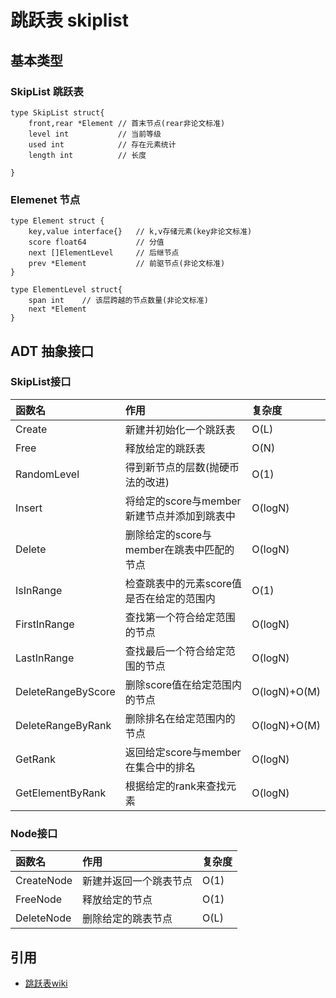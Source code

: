 
# 跳跃表 skiplist


## 基本类型

### SkipList 跳跃表
```
type SkipList struct{
    front,rear *Element // 首末节点(rear非论文标准)
    level int           // 当前等级
    used int            // 存在元素统计
    length int          // 长度

}
```

###  Elemenet 节点
```
type Element struct {
    key,value interface{}   // k,v存储元素(key非论文标准)
    score float64           // 分值
    next []ElementLevel     // 后继节点
    prev *Element           // 前驱节点(非论文标准)
}
```

```
type ElementLevel struct{
	span int	// 该层跨越的节点数量(非论文标准)
	next *Element
}
```

## ADT 抽象接口

### SkipList接口
|函数名 |作用|复杂度|
|:-|:-|:-|
|Create|新建并初始化一个跳跃表|O(L)|
|Free|释放给定的跳跃表|O(N)|
|RandomLevel|得到新节点的层数(抛硬币法的改进)|O(1)|
|Insert|将给定的score与member新建节点并添加到跳表中|O(logN)|
|Delete|删除给定的score与member在跳表中匹配的节点|O(logN)|
|IsInRange|检查跳表中的元素score值是否在给定的范围内|O(1)|
|FirstInRange|查找第一个符合给定范围的节点|O(logN)|
|LastInRange|查找最后一个符合给定范围的节点|O(logN)|
|DeleteRangeByScore|删除score值在给定范围内的节点|O(logN)+O(M)|
|DeleteRangeByRank|删除排名在给定范围内的节点|O(logN)+O(M)|
|GetRank|返回给定score与member在集合中的排名|O(logN)|
|GetElementByRank|根据给定的rank来查找元素|O(logN)|

### Node接口
|函数名 |作用|复杂度|
|:-|:-|:-|
|CreateNode|新建并返回一个跳表节点|O(1)|
|FreeNode|释放给定的节点|O(1)|
|DeleteNode|删除给定的跳表节点|O(L)|

## 引用
+ [跳跃表wiki](https://zh.wikipedia.org/wiki/%E8%B7%B3%E8%B7%83%E5%88%97%E8%A1%A8)
